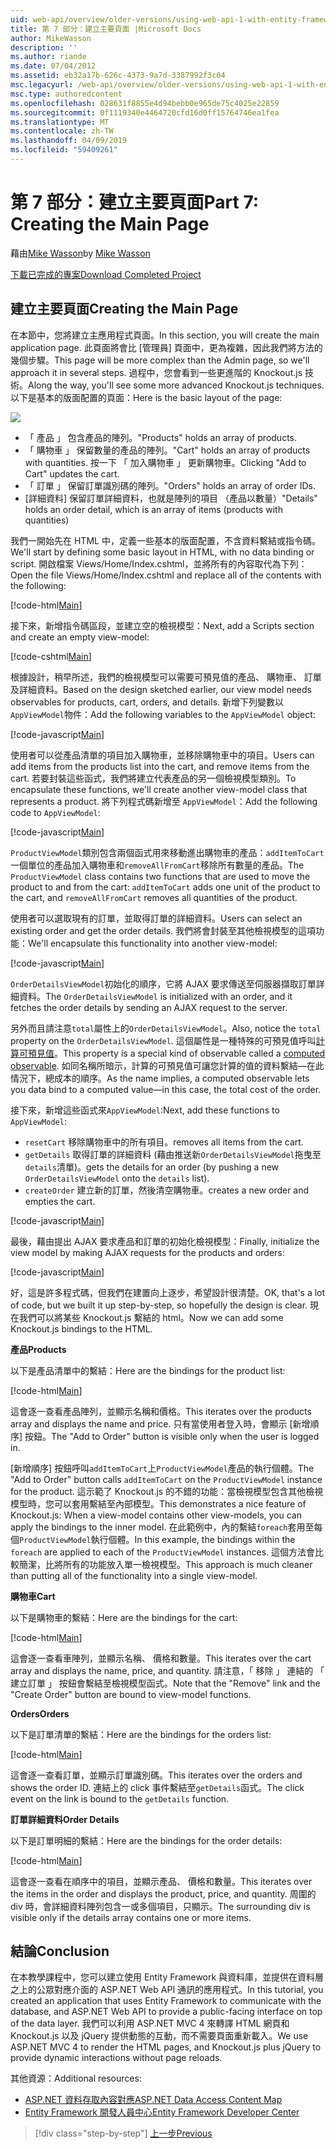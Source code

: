 ```yaml
---
uid: web-api/overview/older-versions/using-web-api-1-with-entity-framework-5/using-web-api-with-entity-framework-part-7
title: 第 7 部分：建立主要頁面 |Microsoft Docs
author: MikeWasson
description: ''
ms.author: riande
ms.date: 07/04/2012
ms.assetid: eb32a17b-626c-4373-9a7d-3387992f3c04
msc.legacyurl: /web-api/overview/older-versions/using-web-api-1-with-entity-framework-5/using-web-api-with-entity-framework-part-7
msc.type: authoredcontent
ms.openlocfilehash: 028631f8855e4d94bebb0e965de75c4025e22859
ms.sourcegitcommit: 0f1119340e4464720cfd16d0ff15764746ea1fea
ms.translationtype: MT
ms.contentlocale: zh-TW
ms.lasthandoff: 04/09/2019
ms.locfileid: "59409261"
---
```

# <a name="part-7-creating-the-main-page"></a><span data-ttu-id="8253f-102">第 7 部分：建立主要頁面</span><span class="sxs-lookup"><span data-stu-id="8253f-102">Part 7: Creating the Main Page</span></span>

<span data-ttu-id="8253f-103">藉由[Mike Wasson](https://github.com/MikeWasson)</span><span class="sxs-lookup"><span data-stu-id="8253f-103">by [Mike Wasson](https://github.com/MikeWasson)</span></span>

[<span data-ttu-id="8253f-104">下載已完成的專案</span><span class="sxs-lookup"><span data-stu-id="8253f-104">Download Completed Project</span></span>](http://code.msdn.microsoft.com/ASP-NET-Web-API-with-afa30545)

## <a name="creating-the-main-page"></a><span data-ttu-id="8253f-105">建立主要頁面</span><span class="sxs-lookup"><span data-stu-id="8253f-105">Creating the Main Page</span></span>

<span data-ttu-id="8253f-106">在本節中，您將建立主應用程式頁面。</span><span class="sxs-lookup"><span data-stu-id="8253f-106">In this section, you will create the main application page.</span></span> <span data-ttu-id="8253f-107">此頁面將會比 [管理員] 頁面中，更為複雜，因此我們將方法的幾個步驟。</span><span class="sxs-lookup"><span data-stu-id="8253f-107">This page will be more complex than the Admin page, so we'll approach it in several steps.</span></span> <span data-ttu-id="8253f-108">過程中，您會看到一些更進階的 Knockout.js 技術。</span><span class="sxs-lookup"><span data-stu-id="8253f-108">Along the way, you'll see some more advanced Knockout.js techniques.</span></span> <span data-ttu-id="8253f-109">以下是基本的版面配置的頁面：</span><span class="sxs-lookup"><span data-stu-id="8253f-109">Here is the basic layout of the page:</span></span>

![](using-web-api-with-entity-framework-part-7/_static/image1.png)

- <span data-ttu-id="8253f-110">「 產品 」 包含產品的陣列。</span><span class="sxs-lookup"><span data-stu-id="8253f-110">"Products" holds an array of products.</span></span>
- <span data-ttu-id="8253f-111">「 購物車 」 保留數量的產品的陣列。</span><span class="sxs-lookup"><span data-stu-id="8253f-111">"Cart" holds an array of products with quantities.</span></span> <span data-ttu-id="8253f-112">按一下 「 加入購物車 」 更新購物車。</span><span class="sxs-lookup"><span data-stu-id="8253f-112">Clicking "Add to Cart" updates the cart.</span></span>
- <span data-ttu-id="8253f-113">「 訂單 」 保留訂單識別碼的陣列。</span><span class="sxs-lookup"><span data-stu-id="8253f-113">"Orders" holds an array of order IDs.</span></span>
- <span data-ttu-id="8253f-114">[詳細資料] 保留訂單詳細資料，也就是陣列的項目 （產品以數量）</span><span class="sxs-lookup"><span data-stu-id="8253f-114">"Details" holds an order detail, which is an array of items (products with quantities)</span></span>

<span data-ttu-id="8253f-115">我們一開始先在 HTML 中，定義一些基本的版面配置，不含資料繫結或指令碼。</span><span class="sxs-lookup"><span data-stu-id="8253f-115">We'll start by defining some basic layout in HTML, with no data binding or script.</span></span> <span data-ttu-id="8253f-116">開啟檔案 Views/Home/Index.cshtml，並將所有的內容取代為下列：</span><span class="sxs-lookup"><span data-stu-id="8253f-116">Open the file Views/Home/Index.cshtml and replace all of the contents with the following:</span></span>

[!code-html[Main](using-web-api-with-entity-framework-part-7/samples/sample1.html)]

<span data-ttu-id="8253f-117">接下來，新增指令碼區段，並建立空的檢視模型：</span><span class="sxs-lookup"><span data-stu-id="8253f-117">Next, add a Scripts section and create an empty view-model:</span></span>

[!code-cshtml[Main](using-web-api-with-entity-framework-part-7/samples/sample2.cshtml)]

<span data-ttu-id="8253f-118">根據設計，稍早所述，我們的檢視模型可以需要可預見值的產品、 購物車、 訂單及詳細資料。</span><span class="sxs-lookup"><span data-stu-id="8253f-118">Based on the design sketched earlier, our view model needs observables for products, cart, orders, and details.</span></span> <span data-ttu-id="8253f-119">新增下列變數以`AppViewModel`物件：</span><span class="sxs-lookup"><span data-stu-id="8253f-119">Add the following variables to the `AppViewModel` object:</span></span>

[!code-javascript[Main](using-web-api-with-entity-framework-part-7/samples/sample3.js)]

<span data-ttu-id="8253f-120">使用者可以從產品清單的項目加入購物車，並移除購物車中的項目。</span><span class="sxs-lookup"><span data-stu-id="8253f-120">Users can add items from the products list into the cart, and remove items from the cart.</span></span> <span data-ttu-id="8253f-121">若要封裝這些函式，我們將建立代表產品的另一個檢視模型類別。</span><span class="sxs-lookup"><span data-stu-id="8253f-121">To encapsulate these functions, we'll create another view-model class that represents a product.</span></span> <span data-ttu-id="8253f-122">將下列程式碼新增至 `AppViewModel`：</span><span class="sxs-lookup"><span data-stu-id="8253f-122">Add the following code to `AppViewModel`:</span></span>

[!code-javascript[Main](using-web-api-with-entity-framework-part-7/samples/sample4.js?highlight=4)]

<span data-ttu-id="8253f-123">`ProductViewModel`類別包含兩個函式用來移動進出購物車的產品：`addItemToCart`一個單位的產品加入購物車和`removeAllFromCart`移除所有數量的產品。</span><span class="sxs-lookup"><span data-stu-id="8253f-123">The `ProductViewModel` class contains two functions that are used to move the product to and from the cart: `addItemToCart` adds one unit of the product to the cart, and `removeAllFromCart` removes all quantities of the product.</span></span>

<span data-ttu-id="8253f-124">使用者可以選取現有的訂單，並取得訂單的詳細資料。</span><span class="sxs-lookup"><span data-stu-id="8253f-124">Users can select an existing order and get the order details.</span></span> <span data-ttu-id="8253f-125">我們將會封裝至其他檢視模型的這項功能：</span><span class="sxs-lookup"><span data-stu-id="8253f-125">We'll encapsulate this functionality into another view-model:</span></span>

[!code-javascript[Main](using-web-api-with-entity-framework-part-7/samples/sample5.js?highlight=4)]

<span data-ttu-id="8253f-126">`OrderDetailsViewModel`初始化的順序，它將 AJAX 要求傳送至伺服器擷取訂單詳細資料。</span><span class="sxs-lookup"><span data-stu-id="8253f-126">The `OrderDetailsViewModel` is initialized with an order, and it fetches the order details by sending an AJAX request to the server.</span></span>

<span data-ttu-id="8253f-127">另外而且請注意`total`屬性上的`OrderDetailsViewModel`。</span><span class="sxs-lookup"><span data-stu-id="8253f-127">Also, notice the `total` property on the `OrderDetailsViewModel`.</span></span> <span data-ttu-id="8253f-128">這個屬性是一種特殊的可預見值呼叫[計算可預見值](http://knockoutjs.com/documentation/computedObservables.html)。</span><span class="sxs-lookup"><span data-stu-id="8253f-128">This property is a special kind of observable called a [computed observable](http://knockoutjs.com/documentation/computedObservables.html).</span></span> <span data-ttu-id="8253f-129">如同名稱所暗示，計算的可預見值可讓您計算的值的資料繫結&#8212;在此情況下，總成本的順序。</span><span class="sxs-lookup"><span data-stu-id="8253f-129">As the name implies, a computed observable lets you data bind to a computed value&#8212;in this case, the total cost of the order.</span></span>

<span data-ttu-id="8253f-130">接下來，新增這些函式來`AppViewModel`:</span><span class="sxs-lookup"><span data-stu-id="8253f-130">Next, add these functions to `AppViewModel`:</span></span>

- `resetCart` <span data-ttu-id="8253f-131">移除購物車中的所有項目。</span><span class="sxs-lookup"><span data-stu-id="8253f-131">removes all items from the cart.</span></span>
- `getDetails` <span data-ttu-id="8253f-132">取得訂單的詳細資料 (藉由推送新`OrderDetailsViewModel`拖曳至`details`清單)。</span><span class="sxs-lookup"><span data-stu-id="8253f-132">gets the details for an order (by pushing a new `OrderDetailsViewModel` onto the `details` list).</span></span>
- `createOrder` <span data-ttu-id="8253f-133">建立新的訂單，然後清空購物車。</span><span class="sxs-lookup"><span data-stu-id="8253f-133">creates a new order and empties the cart.</span></span>


[!code-javascript[Main](using-web-api-with-entity-framework-part-7/samples/sample6.js?highlight=4)]

<span data-ttu-id="8253f-134">最後，藉由提出 AJAX 要求產品和訂單的初始化檢視模型：</span><span class="sxs-lookup"><span data-stu-id="8253f-134">Finally, initialize the view model by making AJAX requests for the products and orders:</span></span>

[!code-javascript[Main](using-web-api-with-entity-framework-part-7/samples/sample7.js)]

<span data-ttu-id="8253f-135">好，這是許多程式碼，但我們在建置向上逐步，希望設計很清楚。</span><span class="sxs-lookup"><span data-stu-id="8253f-135">OK, that's a lot of code, but we built it up step-by-step, so hopefully the design is clear.</span></span> <span data-ttu-id="8253f-136">現在我們可以將某些 Knockout.js 繫結的 html。</span><span class="sxs-lookup"><span data-stu-id="8253f-136">Now we can add some Knockout.js bindings to the HTML.</span></span>

**<span data-ttu-id="8253f-137">產品</span><span class="sxs-lookup"><span data-stu-id="8253f-137">Products</span></span>**

<span data-ttu-id="8253f-138">以下是產品清單中的繫結：</span><span class="sxs-lookup"><span data-stu-id="8253f-138">Here are the bindings for the product list:</span></span>

[!code-html[Main](using-web-api-with-entity-framework-part-7/samples/sample8.html)]

<span data-ttu-id="8253f-139">這會逐一查看產品陣列，並顯示名稱和價格。</span><span class="sxs-lookup"><span data-stu-id="8253f-139">This iterates over the products array and displays the name and price.</span></span> <span data-ttu-id="8253f-140">只有當使用者登入時，會顯示 [新增順序] 按鈕。</span><span class="sxs-lookup"><span data-stu-id="8253f-140">The "Add to Order" button is visible only when the user is logged in.</span></span>

<span data-ttu-id="8253f-141">[新增順序] 按鈕呼叫`addItemToCart`上`ProductViewModel`產品的執行個體。</span><span class="sxs-lookup"><span data-stu-id="8253f-141">The "Add to Order" button calls `addItemToCart` on the `ProductViewModel` instance for the product.</span></span> <span data-ttu-id="8253f-142">這示範了 Knockout.js 的不錯的功能：當檢視模型包含其他檢視模型時，您可以套用繫結至內部模型。</span><span class="sxs-lookup"><span data-stu-id="8253f-142">This demonstrates a nice feature of Knockout.js: When a view-model contains other view-models, you can apply the bindings to the inner model.</span></span> <span data-ttu-id="8253f-143">在此範例中，內的繫結`foreach`套用至每個`ProductViewModel`執行個體。</span><span class="sxs-lookup"><span data-stu-id="8253f-143">In this example, the bindings within the `foreach` are applied to each of the `ProductViewModel` instances.</span></span> <span data-ttu-id="8253f-144">這個方法會比較簡潔，比將所有的功能放入單一檢視模型。</span><span class="sxs-lookup"><span data-stu-id="8253f-144">This approach is much cleaner than putting all of the functionality into a single view-model.</span></span>

**<span data-ttu-id="8253f-145">購物車</span><span class="sxs-lookup"><span data-stu-id="8253f-145">Cart</span></span>**

<span data-ttu-id="8253f-146">以下是購物車的繫結：</span><span class="sxs-lookup"><span data-stu-id="8253f-146">Here are the bindings for the cart:</span></span>

[!code-html[Main](using-web-api-with-entity-framework-part-7/samples/sample9.html)]

<span data-ttu-id="8253f-147">這會逐一查看車陣列，並顯示名稱、 價格和數量。</span><span class="sxs-lookup"><span data-stu-id="8253f-147">This iterates over the cart array and displays the name, price, and quantity.</span></span> <span data-ttu-id="8253f-148">請注意，「 移除 」 連結的 「 建立訂單 」 按鈕會繫結至檢視模型函式。</span><span class="sxs-lookup"><span data-stu-id="8253f-148">Note that the "Remove" link and the "Create Order" button are bound to view-model functions.</span></span>

**<span data-ttu-id="8253f-149">Orders</span><span class="sxs-lookup"><span data-stu-id="8253f-149">Orders</span></span>**

<span data-ttu-id="8253f-150">以下是訂單清單的繫結：</span><span class="sxs-lookup"><span data-stu-id="8253f-150">Here are the bindings for the orders list:</span></span>

[!code-html[Main](using-web-api-with-entity-framework-part-7/samples/sample10.html)]

<span data-ttu-id="8253f-151">這會逐一查看訂單，並顯示訂單識別碼。</span><span class="sxs-lookup"><span data-stu-id="8253f-151">This iterates over the orders and shows the order ID.</span></span> <span data-ttu-id="8253f-152">連結上的 click 事件繫結至`getDetails`函式。</span><span class="sxs-lookup"><span data-stu-id="8253f-152">The click event on the link is bound to the `getDetails` function.</span></span>

**<span data-ttu-id="8253f-153">訂單詳細資料</span><span class="sxs-lookup"><span data-stu-id="8253f-153">Order Details</span></span>**

<span data-ttu-id="8253f-154">以下是訂單明細的繫結：</span><span class="sxs-lookup"><span data-stu-id="8253f-154">Here are the bindings for the order details:</span></span>

[!code-html[Main](using-web-api-with-entity-framework-part-7/samples/sample11.html)]

<span data-ttu-id="8253f-155">這會逐一查看在順序中的項目，並顯示產品、 價格和數量。</span><span class="sxs-lookup"><span data-stu-id="8253f-155">This iterates over the items in the order and displays the product, price, and quantity.</span></span> <span data-ttu-id="8253f-156">周圍的 div 時，會詳細資料陣列包含一或多個項目，只顯示。</span><span class="sxs-lookup"><span data-stu-id="8253f-156">The surrounding div is visible only if the details array contains one or more items.</span></span>

## <a name="conclusion"></a><span data-ttu-id="8253f-157">結論</span><span class="sxs-lookup"><span data-stu-id="8253f-157">Conclusion</span></span>

<span data-ttu-id="8253f-158">在本教學課程中，您可以建立使用 Entity Framework 與資料庫，並提供在資料層之上的公眾對應介面的 ASP.NET Web API 通訊的應用程式。</span><span class="sxs-lookup"><span data-stu-id="8253f-158">In this tutorial, you created an application that uses Entity Framework to communicate with the database, and ASP.NET Web API to provide a public-facing interface on top of the data layer.</span></span> <span data-ttu-id="8253f-159">我們可以利用 ASP.NET MVC 4 來轉譯 HTML 網頁和 Knockout.js 以及 jQuery 提供動態的互動，而不需要頁面重新載入。</span><span class="sxs-lookup"><span data-stu-id="8253f-159">We use ASP.NET MVC 4 to render the HTML pages, and Knockout.js plus jQuery to provide dynamic interactions without page reloads.</span></span>

<span data-ttu-id="8253f-160">其他資源：</span><span class="sxs-lookup"><span data-stu-id="8253f-160">Additional resources:</span></span>

- [<span data-ttu-id="8253f-161">ASP.NET 資料存取內容對應</span><span class="sxs-lookup"><span data-stu-id="8253f-161">ASP.NET Data Access Content Map</span></span>](https://msdn.microsoft.com/library/6759sth4.aspx)
- [<span data-ttu-id="8253f-162">Entity Framework 開發人員中心</span><span class="sxs-lookup"><span data-stu-id="8253f-162">Entity Framework Developer Center</span></span>](https://msdn.microsoft.com/data/ef)

> [!div class="step-by-step"]
> [<span data-ttu-id="8253f-163">上一步</span><span class="sxs-lookup"><span data-stu-id="8253f-163">Previous</span></span>](using-web-api-with-entity-framework-part-6.md)
